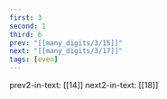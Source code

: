```yaml
---
first: 3
second: 1
third: 6
prev: "[[many_digits/3/15]]"
next: "[[many_digits/3/17]]"
tags: [even]
---
```

prev2-in-text: [[14]]
next2-in-text: [[18]]
